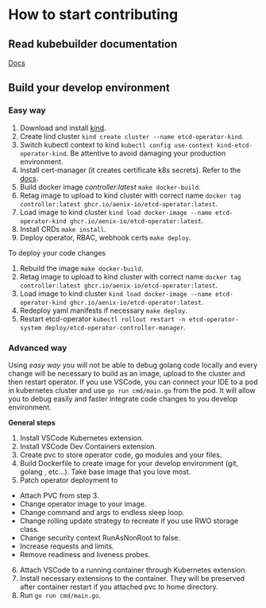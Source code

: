 # How to start contributing

## Read kubebuilder documentation
[Docs](https://book.kubebuilder.io/introduction)

## Build your develop environment

### Easy way
1. Download and install [kind](https://kind.sigs.k8s.io/docs/user/quick-start/#creating-a-cluster).
2. Create lind cluster `kind create cluster --name etcd-operator-kind`.
3. Switch kubectl context to kind `kubectl config use-context kind-etcd-operator-kind`. Be attentive to avoid damaging your production environment.
4. Install cert-manager (it creates certificate k8s secrets). Refer to the [docs](https://cert-manager.io/docs/installation/helm/#4-install-cert-manager).
5. Build docker image *controller:latest* `make docker-build`.
6. Retag image to upload to kind cluster with correct name `docker tag controller:latest ghcr.io/aenix-io/etcd-operator:latest`.
7. Load image to kind cluster `kind load docker-image --name etcd-operator-kind ghcr.io/aenix-io/etcd-operator:latest`.
8. Install CRDs `make install`.
9. Deploy operator, RBAC, webhook certs `make deploy`.

To deploy your code changes
1. Rebuild the image `make docker-build`.
2. Retag image to upload to kind cluster with correct name `docker tag controller:latest ghcr.io/aenix-io/etcd-operator:latest`.
3. Load image to kind cluster `kind load docker-image --name etcd-operator-kind ghcr.io/aenix-io/etcd-operator:latest`.
4. Redeploy yaml manifests if necessary `make deploy`.
5. Restart etcd-operator `kubectl rollout restart -n etcd-operator-system deploy/etcd-operator-controller-manager`.

### Advanced way
Using *easy way* you will not be able to debug golang code locally and every change will be necessary to build as an image, upload to the cluster and then restart operator.
If you use VSCode, you can connect your IDE to a pod in kubernetes cluster and use `go run cmd/main.go` from the pod. It will allow you to debug easily and faster integrate code changes to you develop environment.

**General steps**
1. Install VSCode Kubernetes extension.
2. Install VSCode Dev Containers extension.
3. Create pvc to store operator code, go modules and your files.
4. Build Dockerfile to create image for your develop environment (git, golang , etc...). Take base image that you love most.
5. Patch operator deployment to
  * Attach PVC from step 3.
  * Change operator image to your image.
  * Change command and args to endless sleep loop.
  * Change rolling update strategy to recreate if you use RWO storage class.
  * Change security context RunAsNonRoot to false.
  * Increase requests and limits.
  * Remove readiness and liveness probes.
6. Attach VSCode to a running container through Kubernetes extension.
7. Install necessary extensions to the container. They will be preserved after container restart if you attached pvc to home directory.
8. Run `go run cmd/main.go`.
